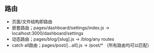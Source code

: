 ## 路由
- 页面/文件结构即路由
- 嵌套路由；pages/dashboard/settings/index.js -> localhost:3000/dashboard/settings
- 动态路由；pages/blog/[slug].js  ->  /blog/any routes
- catch all路由；pages/post/[...all].js  ->  /post/*  （所有路由均可以匹配）